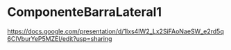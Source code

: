 # ComponenteBarraLateral1

https://docs.google.com/presentation/d/1Ixs4IW2_Lx2SiFAoNaeSW_e2rd5q6CIVburYeP5MZEI/edit?usp=sharing
